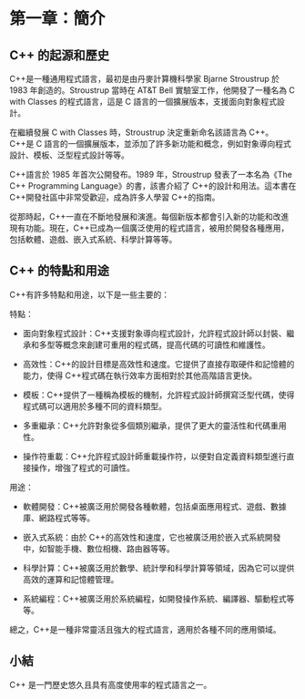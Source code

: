 # 第一章：簡介

## C++ 的起源和歷史

C++是一種通用程式語言，最初是由丹麥計算機科學家 Bjarne Stroustrup 於 1983 年創造的。Stroustrup 當時在 AT&T Bell 實驗室工作，他開發了一種名為 C with Classes 的程式語言，這是 C 語言的一個擴展版本，支援面向對象程式設計。

在繼續發展 C with Classes 時，Stroustrup 決定重新命名該語言為 C++。 C++是 C 語言的一個擴展版本，並添加了許多新功能和概念，例如對象導向程式設計、模板、泛型程式設計等等。

C++語言於 1985 年首次公開發布。1989 年，Stroustrup 發表了一本名為《The C++ Programming Language》的書，該書介紹了 C++的設計和用法。這本書在 C++開發社區中非常受歡迎，成為許多人學習 C++的指南。

從那時起，C++一直在不斷地發展和演進。每個新版本都會引入新的功能和改進現有功能。現在，C++已成為一個廣泛使用的程式語言，被用於開發各種應用，包括軟體、遊戲、嵌入式系統、科學計算等等。

## C++ 的特點和用途

C++有許多特點和用途，以下是一些主要的：

特點：

- 面向對象程式設計：C++支援對象導向程式設計，允許程式設計師以封裝、繼承和多型等概念來創建可重用的程式碼，提高代碼的可讀性和維護性。

- 高效性：C++的設計目標是高效性和速度。它提供了直接存取硬件和記憶體的能力，使得 C++程式碼在執行效率方面相對於其他高階語言更快。

- 模板：C++提供了一種稱為模板的機制，允許程式設計師撰寫泛型代碼，使得程式碼可以適用於多種不同的資料類型。

- 多重繼承：C++允許對象從多個類別繼承，提供了更大的靈活性和代碼重用性。

- 操作符重載：C++允許程式設計師重載操作符，以便對自定義資料類型進行直接操作，增強了程式的可讀性。

用途：

- 軟體開發：C++被廣泛用於開發各種軟體，包括桌面應用程式、遊戲、數據庫、網路程式等等。

- 嵌入式系統：由於 C++的高效性和速度，它也被廣泛用於嵌入式系統開發中，如智能手機、數位相機、路由器等等。

- 科學計算：C++被廣泛用於數學、統計學和科學計算等領域，因為它可以提供高效的運算和記憶體管理。

- 系統編程：C++被廣泛用於系統編程，如開發操作系統、編譯器、驅動程式等等。

總之，C++是一種非常靈活且強大的程式語言，適用於各種不同的應用領域。

## 小結

C++ 是一門歷史悠久且具有高度使用率的程式語言之一。
